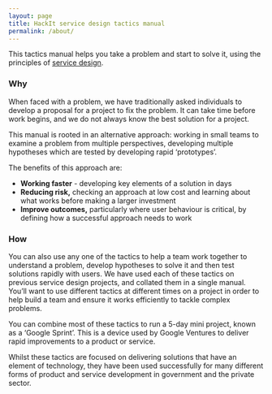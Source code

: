 ```yaml
---
layout: page
title: HackIt service design tactics manual
permalink: /about/
---
```

This tactics manual helps you take a problem and start to solve it, using the principles of [service design](https://en.wikipedia.org/wiki/Service_design).

<h3>Why</h3>

When faced with a problem, we have traditionally asked individuals to develop a proposal for a project to fix the problem. It can take time before work begins, and we do not always know the best solution for a project.

This manual is rooted in an alternative approach: working in small teams to examine a problem from multiple perspectives, developing multiple hypotheses which are tested by developing rapid ‘prototypes’.

The benefits of this approach are:

<ul><li><b>Working faster</b> - developing key elements of a solution in days</li>
<li><b>Reducing risk,</b> checking an approach at low cost and learning about what works before making a larger investment</li>
<li><b>Improve outcomes,</b> particularly where user behaviour is critical, by defining how a successful approach needs to work</li></ul>

<h3>How</h3>

You can also use any one of the tactics to help a team work together to understand a problem, develop hypotheses to solve it and then test solutions rapidly with users. We have used each of these tactics on previous service design projects, and collated them in a single manual. You’ll want to use different tactics at different times on a project in order to help build a team and ensure it works efficiently to tackle complex problems.

You can combine most of these tactics to run a 5-day mini project, known as a ‘Google Sprint’. This is a device used by Google Ventures to deliver rapid improvements to a product or service.

Whilst these tactics are focused on delivering solutions that have an element of technology, they have been used successfully for many different forms of product and service development in government and the private sector.
